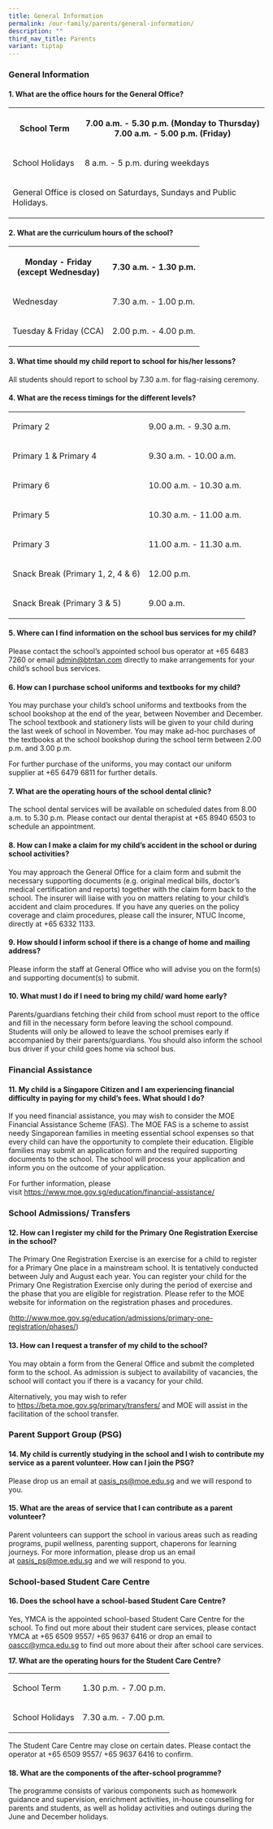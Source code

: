 ```yaml
---
title: General Information
permalink: /our-family/parents/general-information/
description: ""
third_nav_title: Parents
variant: tiptap
---
```

<h3><strong>General Information</strong></h3>
<h4><strong>1. What are the office hours for the General Office?</strong></h4>
<table style="minWidth: 50px">
<colgroup>
<col>
<col>
</colgroup>
<tbody>
<tr>
<th rowspan="1" colspan="1">
<p>School Term</p>
</th>
<th rowspan="1" colspan="1">
<p>7.00 a.m. - 5.30 p.m. (Monday to Thursday)
<br>7.00 a.m. - 5.00 p.m. (Friday)</p>
</th>
</tr>
<tr>
<td rowspan="1" colspan="1">
<p>School Holidays</p>
</td>
<td rowspan="1" colspan="1">
<p>8 a.m. - 5 p.m. during weekdays</p>
</td>
</tr>
<tr>
<td rowspan="1" colspan="2">
<p>General Office is closed on Saturdays, Sundays and Public Holidays.</p>
</td>
</tr>
</tbody>
</table>
<h4><strong>2. What are the curriculum hours of the school?</strong></h4>
<table style="minWidth: 50px">
<colgroup>
<col>
<col>
</colgroup>
<tbody>
<tr>
<th rowspan="1" colspan="1">
<p>Monday - Friday
<br>(except Wednesday)</p>
</th>
<th rowspan="1" colspan="1">
<p>7.30 a.m. - 1.30 p.m.</p>
</th>
</tr>
<tr>
<td rowspan="1" colspan="1">
<p>Wednesday</p>
</td>
<td rowspan="1" colspan="1">
<p>7.30 a.m. - 1.00 p.m.</p>
</td>
</tr>
<tr>
<td rowspan="1" colspan="1">
<p>Tuesday &amp; Friday (CCA)</p>
</td>
<td rowspan="1" colspan="1">
<p>2.00 p.m. - 4.00 p.m.</p>
</td>
</tr>
</tbody>
</table>
<h4><strong>3. What time should my child report to school for his/her lessons?</strong></h4>
<p>All students should report to school by 7.30 a.m. for flag-raising ceremony.</p>
<h4><strong>4. What are the recess timings for the different levels?</strong></h4>
<table style="minWidth: 50px">
<colgroup>
<col>
<col>
</colgroup>
<tbody>
<tr>
<td rowspan="1" colspan="1">
<p>Primary 2</p>
</td>
<td rowspan="1" colspan="1">
<p>9.00 a.m. - 9.30 a.m.</p>
</td>
</tr>
<tr>
<td rowspan="1" colspan="1">
<p>Primary 1 &amp; Primary 4</p>
</td>
<td rowspan="1" colspan="1">
<p>9.30 a.m. - 10.00 a.m.</p>
</td>
</tr>
<tr>
<td rowspan="1" colspan="1">
<p>Primary 6</p>
</td>
<td rowspan="1" colspan="1">
<p>10.00 a.m. - 10.30 a.m.</p>
</td>
</tr>
<tr>
<td rowspan="1" colspan="1">
<p>Primary 5</p>
</td>
<td rowspan="1" colspan="1">
<p>10.30 a.m. - 11.00 a.m.</p>
</td>
</tr>
<tr>
<td rowspan="1" colspan="1">
<p>Primary 3</p>
</td>
<td rowspan="1" colspan="1">
<p>11.00 a.m. - 11.30 a.m.</p>
</td>
</tr>
<tr>
<td rowspan="1" colspan="1">
<p>Snack Break (Primary 1, 2, 4 &amp; 6)</p>
</td>
<td rowspan="1" colspan="1">
<p>12.00 p.m.</p>
</td>
</tr>
<tr>
<td rowspan="1" colspan="1">
<p>Snack Break (Primary 3 &amp; 5)</p>
</td>
<td rowspan="1" colspan="1">
<p>9.00 a.m.</p>
</td>
</tr>
</tbody>
</table>
<h4><strong>5. Where can I find information on the school bus services for my child?</strong></h4>
<p>Please contact the school’s appointed school bus operator at +65 6483
7260 or email <a href="mailto:admin@btntan.com" rel="noopener noreferrer nofollow" target="_blank">admin@btntan.com</a>&nbsp;directly
to make arrangements for your child’s school bus services.</p>
<h4><strong>6. How can I purchase school uniforms and textbooks for my child?</strong></h4>
<p>You may purchase your child’s school uniforms and textbooks from the school
bookshop at the end of the year, between November and December. The school
textbook and stationery lists will be given to your child during the last
week of school in November. You may make ad-hoc purchases of the textbooks
at the school bookshop during the school term between 2.00 p.m. and 3.00
p.m.</p>
<p>For further purchase of the uniforms, you may contact our&nbsp;uniform
supplier&nbsp;at +65 6479 6811 for further details.</p>
<h4><strong>7. What are the operating hours of the school dental clinic?</strong></h4>
<p>The school dental services will be available on scheduled dates from 8.00
a.m. to 5.30 p.m. Please contact our dental therapist at +65 8940 6503
to schedule an appointment.</p>
<h4><strong>8. How can I make a claim for my child’s accident in the school or during school activities?</strong></h4>
<p>You may approach the General Office for a claim form and submit the necessary
supporting documents (e.g. original medical bills, doctor’s medical certification
and reports) together with the claim form back to the school. The insurer
will liaise with you on matters relating to your child’s accident and claim
procedures. If you have any queries on the policy coverage and claim procedures,
please call the insurer, NTUC Income, directly at +65 6332 1133.</p>
<h4><strong>9. How should I inform school if there is a change of home and mailing address?</strong></h4>
<p>Please inform the staff at General Office who will advise you on the form(s)
and supporting document(s) to submit.</p>
<h4><strong>10. What must I do if I need to bring my child/ ward home early?</strong></h4>
<p>Parents/guardians fetching their child from school must report to the
office and fill in the&nbsp;necessary form before leaving the school compound.
Students will only be allowed to&nbsp;leave the school premises early if
accompanied by their parents/guardians. You should&nbsp;also inform the
school bus driver if your child goes home via school bus.</p>
<h3><strong>Financial Assistance</strong></h3>
<h4><strong>11. My child is a Singapore Citizen and I am experiencing financial difficulty in paying for my child’s fees. What should I do?</strong></h4>
<p>If you need financial assistance, you may wish to consider the MOE Financial
Assistance Scheme (FAS). The MOE FAS is a scheme to assist needy Singaporean
families in meeting essential school expenses so that every child can have
the opportunity to complete their education. Eligible families may submit
an application form and the required supporting documents to the school.
The school will process your application and inform you on the outcome
of your application.</p>
<p>For further information, please visit&nbsp;<a href="https://www.moe.gov.sg/education/financial-assistance/" rel="noopener noreferrer nofollow" target="_blank">https://www.moe.gov.sg/education/financial-assistance/</a>
</p>
<h3><strong>School Admissions/ Transfers</strong></h3>
<h4><strong>12. How can I register my child for the Primary One Registration Exercise in the school?</strong></h4>
<p>The Primary One Registration Exercise is an exercise for a child to register
for a Primary One place in a mainstream school. It is tentatively conducted
between July and August each year. You can register your child for the
Primary One Registration Exercise only during the period of exercise and
the phase that you are eligible for registration. Please refer to the MOE
website for information on the&nbsp;registration phases&nbsp;and procedures.</p>
<p>(<a href="http://www.moe.gov.sg/education/admissions/primary-one-registration/phases/" rel="noopener noreferrer nofollow" target="_blank">http://www.moe.gov.sg/education/admissions/primary-one-registration/phases/</a>)</p>
<h4><strong>13. How can I request a transfer of my child to the school?</strong></h4>
<p>You may obtain a form from the General Office and submit the completed
form to the school. As admission is subject to availability of vacancies,
the school will contact you if there is a vacancy for your child.</p>
<p>Alternatively, you may wish to refer to&nbsp;<a href="https://beta.moe.gov.sg/primary/transfers/" rel="noopener noreferrer nofollow" target="_blank">https://beta.moe.gov.sg/primary/transfers/</a>&nbsp;and
MOE will assist in the facilitation of the school transfer.</p>
<h3><strong>Parent Support Group (PSG)</strong></h3>
<h4><strong>14. My child is currently studying in the school and I wish to contribute my service as a parent volunteer. How can I join the PSG?</strong></h4>
<p>Please drop us an email at&nbsp;<a href="mailto:oasis_ps@moe.edu.sg" rel="noopener noreferrer nofollow" target="_blank">oasis_ps@moe.edu.sg</a>&nbsp;and we will
respond to you.</p>
<h4><strong>15. What are the areas of service that I can contribute as a parent volunteer?</strong></h4>
<p>Parent volunteers can support the school in various areas such as reading
programs, pupil wellness, parenting support, chaperons for learning journeys.
For more information, please drop us an email at&nbsp;<a href="mailto:oasis_ps@moe.edu.sg" rel="noopener noreferrer nofollow" target="_blank">oasis_ps@moe.edu.sg</a>&nbsp;and
we will respond to you.</p>
<h3><strong>School-based Student Care Centre</strong></h3>
<h4><strong>16. Does the school have a school-based Student Care Centre?</strong></h4>
<p>Yes, YMCA is the appointed school-based Student Care Centre for the school.
To find out more about their student care services, please contact YMCA
at +65 6509 9557/ +65 9637 6416 or drop an email to <a href="mailto:oascc@ymca.edu.sg" rel="noopener noreferrer nofollow" target="_blank">oascc@ymca.edu.sg</a> to find out more about
their after school care services.</p>
<p><strong>17. What are the operating hours for the Student Care Centre?</strong>
</p>
<table style="minWidth: 50px">
<colgroup>
<col>
<col>
</colgroup>
<tbody>
<tr>
<td rowspan="1" colspan="1">
<p>School Term</p>
</td>
<td rowspan="1" colspan="1">
<p>1.30 p.m. - 7.00 p.m.</p>
</td>
</tr>
<tr>
<td rowspan="1" colspan="1">
<p>School Holidays</p>
</td>
<td rowspan="1" colspan="1">
<p>7.30 a.m. - 7.00 p.m.</p>
</td>
</tr>
</tbody>
</table>
<p>The Student Care Centre may close on certain dates. Please contact the
operator at +65 6509 9557/&nbsp;+65 9637 6416 to confirm.</p>
<h4><strong>18. What are the components of the after-school programme?</strong></h4>
<p>The programme consists of various components such as homework guidance
and supervision, enrichment activities, in-house counselling for parents
and students, as well as holiday activities and outings during the June
and December holidays.</p>